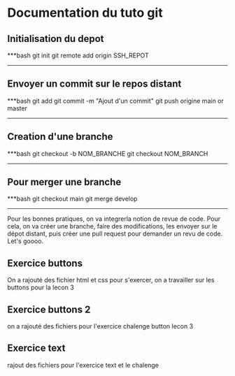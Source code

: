 # Documentation du tuto git

## Initialisation du depot

***bash
git init
git remote add origin SSH_REPOT 
***

## Envoyer un commit sur le repos distant
***bash
git add
git commit -m "Ajout d'un commit"
git push origine main or master
*** 

## Creation d'une branche
***bash
git checkout -b NOM_BRANCHE
git checkout NOM_BRANCH
***

## Pour merger une branche
***bash
git checkout main
git merge develop 
***
Pour les bonnes pratiques, on va integrerla notion de revue de code. Pour cela, on va créer une branche, faire des modifications, les envoyer sur le dépot distant, puis créer une pull request pour demander un revu de code. Let's goooo.

## Exercice buttons
On a rajouté des fichier html et css pour s'exercer, on a travailler sur les buttons pour la lecon 3

## Exercice buttons 2 
on a rajouté des fichiers pour l'exercice chalenge button lecon 3

## Exercice text 
rajout des fichiers pour l'exercice text et le chalenge 


